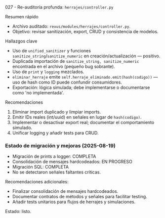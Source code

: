027 - Re-auditoría profunda: `herrajes/controller.py`

Resumen rápido
- Archivo auditado: `rexus/modules/herrajes/controller.py`.
- Objetivo: revisar sanitización, export, CRUD y consistencia de modelos.

Hallazgos clave
- Uso de `unified_sanitizer` y funciones `sanitize_string`/`sanitize_numeric` en creación/actualización — positivo.
- Duplicada importación de `sanitize_string, sanitize_numeric` encontrada en el archivo (pequeño bug sobrante).
- Uso de `print` y `logging` mezclados.
- `eliminar_herraje` emite `self.herraje_eliminado.emit(hash(codigo))` — uso de hash como ID puede confundir consumidores.
- Exportación: lógica simulada; debe implementarse o documentarse como 'no implementada'.

Recomendaciones
1. Eliminar import duplicado y limpiar imports.
2. Emitir IDs reales (int/uuid) en señales en lugar de `hash(codigo)`.
3. Implementar o desactivar export real; documentar el comportamiento simulado.
4. Unificar logging y añadir tests para CRUD.

### Estado de migración y mejoras (2025-08-19)
- Migración de prints a logger: COMPLETA
- Consolidación de mensajes hardcodeados: EN PROGRESO
- Migración SQL: COMPLETA
- No se detectaron señales faltantes críticas.

Recomendaciones adicionales:
- Finalizar consolidación de mensajes hardcodeados.
- Documentar contratos de métodos y señales para facilitar testing.
- Añadir tests unitarios para flujos de herrajes y simulaciones.

Estado: listo.
